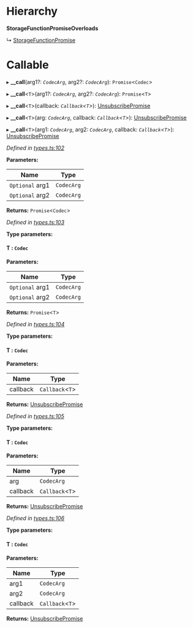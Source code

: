 

# Hierarchy

**StorageFunctionPromiseOverloads**

↳  [StorageFunctionPromise](_types_.storagefunctionpromise.md)

# Callable
▸ **__call**(arg1?: *`CodecArg`*, arg2?: *`CodecArg`*): `Promise`<`Codec`>

▸ **__call**<`T`>(arg1?: *`CodecArg`*, arg2?: *`CodecArg`*): `Promise`<`T`>

▸ **__call**<`T`>(callback: *`Callback`<`T`>*): [UnsubscribePromise](../modules/_types_.md#unsubscribepromise)

▸ **__call**<`T`>(arg: *`CodecArg`*, callback: *`Callback`<`T`>*): [UnsubscribePromise](../modules/_types_.md#unsubscribepromise)

▸ **__call**<`T`>(arg1: *`CodecArg`*, arg2: *`CodecArg`*, callback: *`Callback`<`T`>*): [UnsubscribePromise](../modules/_types_.md#unsubscribepromise)

*Defined in [types.ts:102](https://github.com/polkadot-js/api/blob/6f3c8f7/packages/api/src/types.ts#L102)*

**Parameters:**

| Name | Type |
| ------ | ------ |
| `Optional` arg1 | `CodecArg` |
| `Optional` arg2 | `CodecArg` |

**Returns:** `Promise`<`Codec`>

*Defined in [types.ts:103](https://github.com/polkadot-js/api/blob/6f3c8f7/packages/api/src/types.ts#L103)*

**Type parameters:**

#### T :  `Codec`
**Parameters:**

| Name | Type |
| ------ | ------ |
| `Optional` arg1 | `CodecArg` |
| `Optional` arg2 | `CodecArg` |

**Returns:** `Promise`<`T`>

*Defined in [types.ts:104](https://github.com/polkadot-js/api/blob/6f3c8f7/packages/api/src/types.ts#L104)*

**Type parameters:**

#### T :  `Codec`
**Parameters:**

| Name | Type |
| ------ | ------ |
| callback | `Callback`<`T`> |

**Returns:** [UnsubscribePromise](../modules/_types_.md#unsubscribepromise)

*Defined in [types.ts:105](https://github.com/polkadot-js/api/blob/6f3c8f7/packages/api/src/types.ts#L105)*

**Type parameters:**

#### T :  `Codec`
**Parameters:**

| Name | Type |
| ------ | ------ |
| arg | `CodecArg` |
| callback | `Callback`<`T`> |

**Returns:** [UnsubscribePromise](../modules/_types_.md#unsubscribepromise)

*Defined in [types.ts:106](https://github.com/polkadot-js/api/blob/6f3c8f7/packages/api/src/types.ts#L106)*

**Type parameters:**

#### T :  `Codec`
**Parameters:**

| Name | Type |
| ------ | ------ |
| arg1 | `CodecArg` |
| arg2 | `CodecArg` |
| callback | `Callback`<`T`> |

**Returns:** [UnsubscribePromise](../modules/_types_.md#unsubscribepromise)

